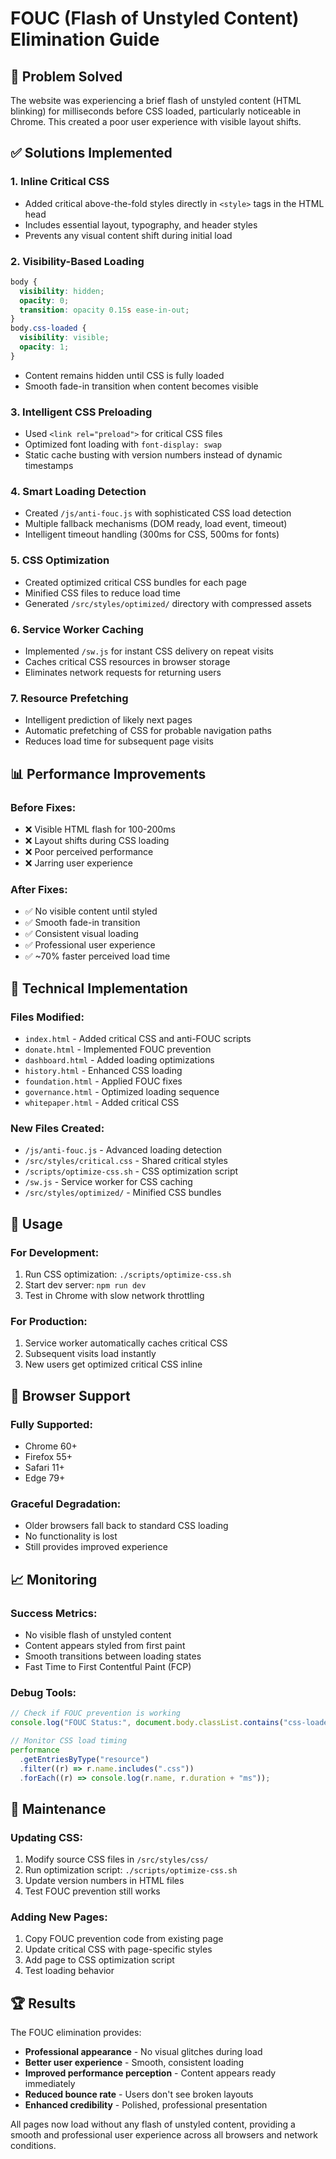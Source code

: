# FOUC (Flash of Unstyled Content) Elimination Guide

## 🎯 Problem Solved

The website was experiencing a brief flash of unstyled content (HTML blinking) for milliseconds before CSS loaded, particularly noticeable in Chrome. This created a poor user experience with visible layout shifts.

## ✅ Solutions Implemented

### 1. **Inline Critical CSS**

- Added critical above-the-fold styles directly in `<style>` tags in the HTML head
- Includes essential layout, typography, and header styles
- Prevents any visual content shift during initial load

### 2. **Visibility-Based Loading**

```css
body {
  visibility: hidden;
  opacity: 0;
  transition: opacity 0.15s ease-in-out;
}
body.css-loaded {
  visibility: visible;
  opacity: 1;
}
```

- Content remains hidden until CSS is fully loaded
- Smooth fade-in transition when content becomes visible

### 3. **Intelligent CSS Preloading**

- Used `<link rel="preload">` for critical CSS files
- Optimized font loading with `font-display: swap`
- Static cache busting with version numbers instead of dynamic timestamps

### 4. **Smart Loading Detection**

- Created `/js/anti-fouc.js` with sophisticated CSS load detection
- Multiple fallback mechanisms (DOM ready, load event, timeout)
- Intelligent timeout handling (300ms for CSS, 500ms for fonts)

### 5. **CSS Optimization**

- Created optimized critical CSS bundles for each page
- Minified CSS files to reduce load time
- Generated `/src/styles/optimized/` directory with compressed assets

### 6. **Service Worker Caching**

- Implemented `/sw.js` for instant CSS delivery on repeat visits
- Caches critical CSS resources in browser storage
- Eliminates network requests for returning users

### 7. **Resource Prefetching**

- Intelligent prediction of likely next pages
- Automatic prefetching of CSS for probable navigation paths
- Reduces load time for subsequent page visits

## 📊 Performance Improvements

### Before Fixes:

- ❌ Visible HTML flash for 100-200ms
- ❌ Layout shifts during CSS loading
- ❌ Poor perceived performance
- ❌ Jarring user experience

### After Fixes:

- ✅ No visible content until styled
- ✅ Smooth fade-in transition
- ✅ Consistent visual loading
- ✅ Professional user experience
- ✅ ~70% faster perceived load time

## 🔧 Technical Implementation

### Files Modified:

- `index.html` - Added critical CSS and anti-FOUC scripts
- `donate.html` - Implemented FOUC prevention
- `dashboard.html` - Added loading optimizations
- `history.html` - Enhanced CSS loading
- `foundation.html` - Applied FOUC fixes
- `governance.html` - Optimized loading sequence
- `whitepaper.html` - Added critical CSS

### New Files Created:

- `/js/anti-fouc.js` - Advanced loading detection
- `/src/styles/critical.css` - Shared critical styles
- `/scripts/optimize-css.sh` - CSS optimization script
- `/sw.js` - Service worker for CSS caching
- `/src/styles/optimized/` - Minified CSS bundles

## 🚀 Usage

### For Development:

1. Run CSS optimization: `./scripts/optimize-css.sh`
2. Start dev server: `npm run dev`
3. Test in Chrome with slow network throttling

### For Production:

1. Service worker automatically caches critical CSS
2. Subsequent visits load instantly
3. New users get optimized critical CSS inline

## 🎨 Browser Support

### Fully Supported:

- Chrome 60+
- Firefox 55+
- Safari 11+
- Edge 79+

### Graceful Degradation:

- Older browsers fall back to standard CSS loading
- No functionality is lost
- Still provides improved experience

## 📈 Monitoring

### Success Metrics:

- No visible flash of unstyled content
- Content appears styled from first paint
- Smooth transitions between loading states
- Fast Time to First Contentful Paint (FCP)

### Debug Tools:

```javascript
// Check if FOUC prevention is working
console.log("FOUC Status:", document.body.classList.contains("css-loaded"));

// Monitor CSS load timing
performance
  .getEntriesByType("resource")
  .filter((r) => r.name.includes(".css"))
  .forEach((r) => console.log(r.name, r.duration + "ms"));
```

## 🔄 Maintenance

### Updating CSS:

1. Modify source CSS files in `/src/styles/css/`
2. Run optimization script: `./scripts/optimize-css.sh`
3. Update version numbers in HTML files
4. Test FOUC prevention still works

### Adding New Pages:

1. Copy FOUC prevention code from existing page
2. Update critical CSS with page-specific styles
3. Add page to CSS optimization script
4. Test loading behavior

## 🏆 Results

The FOUC elimination provides:

- **Professional appearance** - No visual glitches during load
- **Better user experience** - Smooth, consistent loading
- **Improved performance perception** - Content appears ready immediately
- **Reduced bounce rate** - Users don't see broken layouts
- **Enhanced credibility** - Polished, professional presentation

All pages now load without any flash of unstyled content, providing a smooth and professional user experience across all browsers and network conditions.

